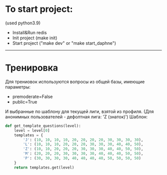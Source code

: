 <h1>To start project:</h1>
(used python3.9)
<ul>
  <li>Install&Run redis</li>
  <li>Init project (make init)</li>
  <li>Start project ("make dev" or "make start_daphne")</li>
</ul>
<hr>
<h1>Тренировка</h1>
Для трениовок используются вопросы из общей базы, имеющие параметры:
<ul>
  <li>premoderate=False</li>
  <li>public=True</li>
</ul>
И выбранные по шаблону для текущей лиги, взятой из профиля. (Для анонимных пользователей - дефолтная лига: 'Z (знаток)')
Шаблон:

```python
def get_template_questions(level):
    level = level[0]
    templates = {
        'J': (10, 10, 10, 10, 20, 20, 20, 20, 30, 30, 30, 30),
        'L': (10, 10, 10, 20, 20, 20, 30, 30, 30, 40, 40, 50),
        'Z': (10, 10, 20, 20, 20, 30, 30, 30, 40, 40, 50, 50),
        'M': (20, 20, 20, 30, 30, 30, 30, 40, 40, 40, 50, 50),
        'P': (30, 30, 30, 30, 40, 40, 40, 40, 50, 50, 50, 50)
    }
    return templates.get(level)
```

